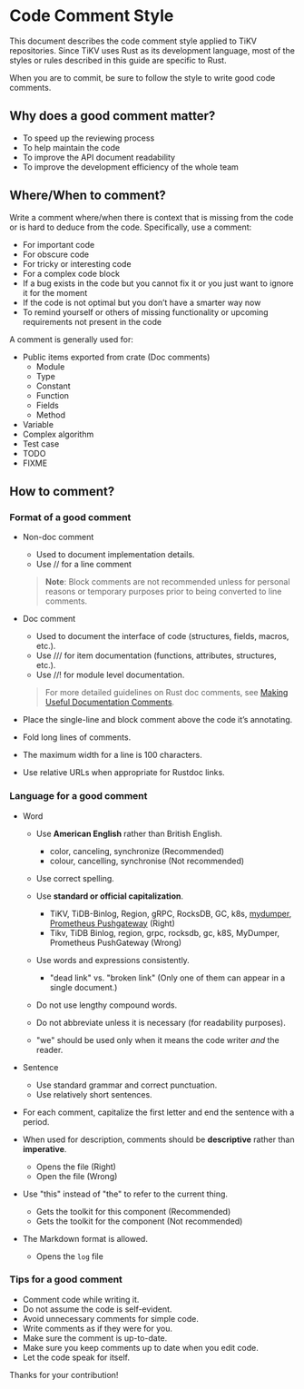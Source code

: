 # Code Comment Style

This document describes the code comment style applied to TiKV repositories. Since TiKV uses Rust as its development language, most of the styles or rules described in this guide are specific to Rust.

When you are to commit, be sure to follow the style to write good code comments.

## Why does a good comment matter?

- To speed up the reviewing process
- To help maintain the code
- To improve the API document readability
- To improve the development efficiency of the whole team

## Where/When to comment?

Write a comment where/when there is context that is missing from the code or is hard to deduce from the code. Specifically, use a comment:

- For important code
- For obscure code
- For tricky or interesting code
- For a complex code block
- If a bug exists in the code but you cannot fix it or you just want to ignore it for the moment
- If the code is not optimal but you don’t have a smarter way now
- To remind yourself or others of missing functionality or upcoming requirements not present in the code

A comment is generally used for:

- Public items exported from crate (Doc comments)
    - Module
    - Type
    - Constant
    - Function
    - Fields
    - Method
- Variable
- Complex algorithm
- Test case
- TODO
- FIXME

## How to comment?

### Format of a good comment

- Non-doc comment

    - Used to document implementation details.
    - Use // for a line comment
    > **Note**: Block comments are not recommended unless for personal reasons or temporary purposes prior to being converted to line comments.
    
- Doc comment

    - Used to document the interface of code (structures, fields, macros, etc.).
    - Use /// for item documentation (functions, attributes, structures, etc.).
    - Use //! for module level documentation.
    > For more detailed guidelines on Rust doc comments, see [Making Useful Documentation Comments](https://doc.rust-lang.org/book/ch14-02-publishing-to-crates-io.html#making-useful-documentation-comments).

- Place the single-line and block comment above the code it’s annotating.
- Fold long lines of comments.
- The maximum width for a line is 100 characters.
- Use relative URLs when appropriate for Rustdoc links.

### Language for a good comment

- Word
    
    - Use **American English** rather than British English.
        
        - color, canceling, synchronize     (Recommended)
        - colour, cancelling, synchronise   (Not recommended)
    
    - Use correct spelling.

    - Use **standard or official capitalization**.
        
        - TiKV, TiDB-Binlog, Region, gRPC, RocksDB, GC, k8s, [mydumper](https://github.com/maxbube/mydumper), [Prometheus Pushgateway](https://github.com/prometheus/pushgateway)   (Right)
        - Tikv, TiDB Binlog, region, grpc, rocksdb, gc, k8S, MyDumper, Prometheus PushGateway   (Wrong)

    - Use words and expressions consistently.
        
        - "dead link" vs. "broken link" (Only one of them can appear in a single document.)
    
    - Do not use lengthy compound words.

    - Do not abbreviate unless it is necessary (for readability purposes).

    - "we" should be used only when it means the code writer *and* the reader.

- Sentence

    - Use standard grammar and correct punctuation.
    - Use relatively short sentences.

- For each comment, capitalize the first letter and end the sentence with a period.

- When used for description, comments should be **descriptive** rather than **imperative**.

    - Opens the file   (Right)
    - Open the file    (Wrong)

- Use "this" instead of "the" to refer to the current thing.
    
    - Gets the toolkit for this component   (Recommended)
    - Gets the toolkit for the component    (Not recommended)

- The Markdown format is allowed.
    
    - Opens the `log` file

### Tips for a good comment

- Comment code while writing it.
- Do not assume the code is self-evident.
- Avoid unnecessary comments for simple code.
- Write comments as if they were for you.
- Make sure the comment is up-to-date.
- Make sure you keep comments up to date when you edit code.
- Let the code speak for itself.

Thanks for your contribution!